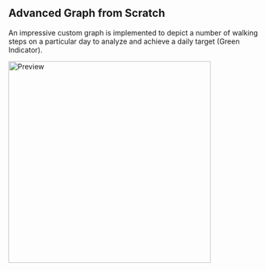 ## Advanced Graph from Scratch

An impressive custom graph is implemented to depict a number of walking steps on a particular day to analyze and achieve a daily target (Green Indicator). 

<img src="https://user-images.githubusercontent.com/93727769/159309027-708784cc-50fe-40eb-bcf8-225ec5c99da8.png" alt="Preview" width=400>
